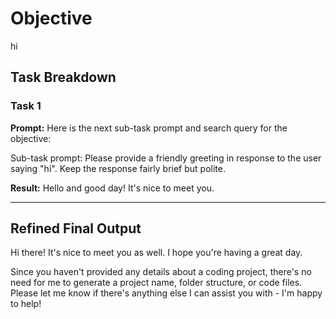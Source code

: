 # Objective

hi

## Task Breakdown

### Task 1

**Prompt:**
Here is the next sub-task prompt and search query for the objective:

Sub-task prompt: Please provide a friendly greeting in response to the user saying "hi". Keep the response fairly brief but polite.

**Result:**
Hello and good day! It's nice to meet you.

---

## Refined Final Output

Hi there! It's nice to meet you as well. I hope you're having a great day.

Since you haven't provided any details about a coding project, there's no need for me to generate a project name, folder structure, or code files. Please let me know if there's anything else I can assist you with - I'm happy to help!